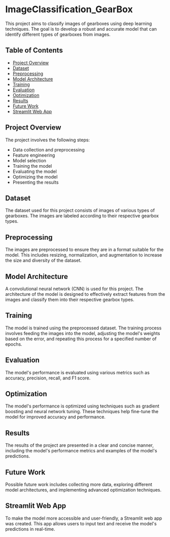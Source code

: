 # ImageClassification_GearBox

This project aims to classify images of gearboxes using deep learning techniques. The goal is to develop a robust and accurate model that can identify different types of gearboxes from images.

## Table of Contents

- [Project Overview](#project-overview)
- [Dataset](#dataset)
- [Preprocessing](#preprocessing)
- [Model Architecture](#model-architecture)
- [Training](#training)
- [Evaluation](#evaluation)
- [Optimization](#optimization)
- [Results](#results)
- [Future Work](#future-work)
- [Streamlit Web App](#streamlit-web-app)

## Project Overview

The project involves the following steps:

- Data collection and preprocessing
- Feature engineering
- Model selection
- Training the model
- Evaluating the model
- Optimizing the model
- Presenting the results

## Dataset

The dataset used for this project consists of images of various types of gearboxes. The images are labeled according to their respective gearbox types.

## Preprocessing

The images are preprocessed to ensure they are in a format suitable for the model. This includes resizing, normalization, and augmentation to increase the size and diversity of the dataset.

## Model Architecture

A convolutional neural network (CNN) is used for this project. The architecture of the model is designed to effectively extract features from the images and classify them into their respective gearbox types.

## Training

The model is trained using the preprocessed dataset. The training process involves feeding the images into the model, adjusting the model's weights based on the error, and repeating this process for a specified number of epochs.

## Evaluation

The model's performance is evaluated using various metrics such as accuracy, precision, recall, and F1 score.

## Optimization

The model's performance is optimized using techniques such as gradient boosting and neural network tuning. These techniques help fine-tune the model for improved accuracy and performance.

## Results

The results of the project are presented in a clear and concise manner, including the model's performance metrics and examples of the model's predictions.

## Future Work

Possible future work includes collecting more data, exploring different model architectures, and implementing advanced optimization techniques.

## Streamlit Web App

To make the model more accessible and user-friendly, a Streamlit web app was created. This app allows users to input text and receive the model's predictions in real-time.
